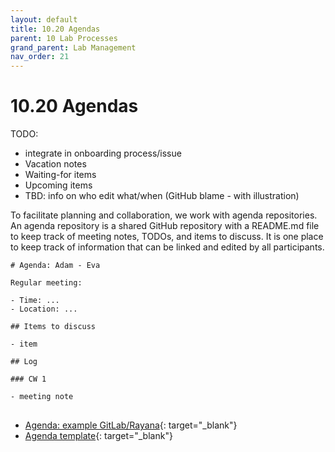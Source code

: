 ```yaml
---
layout: default
title: 10.20 Agendas
parent: 10 Lab Processes
grand_parent: Lab Management
nav_order: 21
---
```


# 10.20 Agendas

TODO:

- integrate in onboarding process/issue
- Vacation notes
- Waiting-for items
- Upcoming items
- TBD: info on who edit what/when (GitHub blame - with illustration)

To facilitate planning and collaboration, we work with agenda repositories.
An agenda repository is a shared GitHub repository with a README.md file to keep track of meeting notes, TODOs, and items to discuss.
It is one place to keep track of information that can be linked and edited by all participants.

<pre>
<code># Agenda: Adam - Eva

Regular meeting:

- Time: ...
- Location: ...

## Items to discuss

- item

## Log

### CW 1

- meeting note
</code>
</pre>


- [Agenda: example GitLab/Rayana](https://gitlab.com/rayana/plan/){: target="_blank"}
- [Agenda template](https://github.com/digital-work-lab/agenda_template){: target="_blank"}
